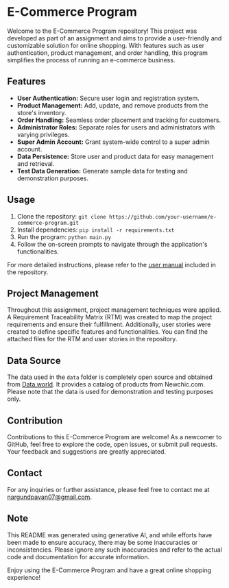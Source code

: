 # E-Commerce Program

Welcome to the E-Commerce Program repository! This project was developed as part of an assignment and aims to provide a user-friendly and customizable solution for online shopping. With features such as user authentication, product management, and order handling, this program simplifies the process of running an e-commerce business.

## Features

- **User Authentication:** Secure user login and registration system.
- **Product Management:** Add, update, and remove products from the store's inventory.
- **Order Handling:** Seamless order placement and tracking for customers.
- **Administrator Roles:** Separate roles for users and administrators with varying privileges.
- **Super Admin Account:** Grant system-wide control to a super admin account.
- **Data Persistence:** Store user and product data for easy management and retrieval.
- **Test Data Generation:** Generate sample data for testing and demonstration purposes.

## Usage

1. Clone the repository: `git clone https://github.com/your-username/e-commerce-program.git`
2. Install dependencies: `pip install -r requirements.txt`
3. Run the program: `python main.py`
4. Follow the on-screen prompts to navigate through the application's functionalities.

For more detailed instructions, please refer to the [user manual](user_manual.pdf) included in the repository.

## Project Management

Throughout this assignment, project management techniques were applied. A Requirement Traceability Matrix (RTM) was created to map the project requirements and ensure their fulfillment. Additionally, user stories were created to define specific features and functionalities. You can find the attached files for the RTM and user stories in the repository.

## Data Source

The data used in the `data` folder is completely open source and obtained from [Data.world](https://data.world/jfreex/products-catalog-from-newchiccom). It provides a catalog of products from Newchic.com. Please note that the data is used for demonstration and testing purposes only.

## Contribution

Contributions to this E-Commerce Program are welcome! As a newcomer to GitHub, feel free to explore the code, open issues, or submit pull requests. Your feedback and suggestions are greatly appreciated.

## Contact

For any inquiries or further assistance, please feel free to contact me at nargundpavan07@gmail.com.

## Note

This README was generated using generative AI, and while efforts have been made to ensure accuracy, there may be some inaccuracies or inconsistencies. Please ignore any such inaccuracies and refer to the actual code and documentation for accurate information.

Enjoy using the E-Commerce Program and have a great online shopping experience!
